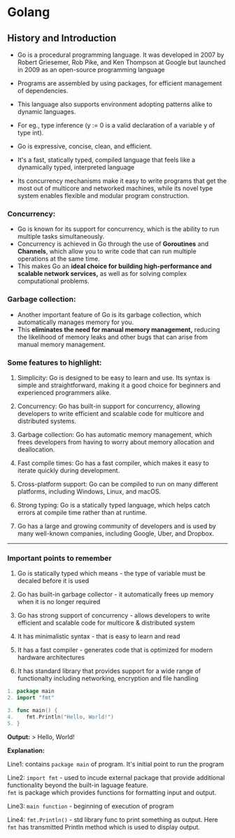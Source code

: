 # Golang

## History and Introduction

* Go is a procedural programming language. It was developed in 2007 by Robert Griesemer, Rob Pike, and Ken Thompson at Google but launched in 2009 as an open-source programming language

* Programs are assembled by using packages, for efficient management of dependencies. 
* This language also supports environment adopting patterns alike to dynamic languages. 
* For eg., type inference (y := 0 is a valid declaration of a variable y of type int).

* Go is expressive, concise, clean, and efficient. 

* It's a fast, statically typed, compiled language that feels like a dynamically typed, interpreted language

* Its concurrency mechanisms make it easy to write programs that get the most out of multicore and networked machines, while its novel type system enables flexible and modular program construction.

### Concurrency:
* Go is known for its support for concurrency, which is the ability to run multiple tasks simultaneously. 
* Concurrency is achieved in Go through the use of __Goroutines__ and __Channels__, which allow you to write code that can run multiple operations at the same time. 
* This makes Go an __ideal choice for building high-performance and scalable network services,__ as well as for solving complex computational problems.

### Garbage collection:
* Another important feature of Go is its garbage collection, which automatically manages memory for you. 
* This __eliminates the need for manual memory management,__ reducing the likelihood of memory leaks and other bugs that can arise from manual memory management.

### Some features to highlight:

1. Simplicity: Go is designed to be easy to learn and use. Its syntax is simple and straightforward, making it a good choice for beginners and experienced programmers alike.

2. Concurrency: Go has built-in support for concurrency, allowing developers to write efficient and scalable code for multicore and distributed systems.


3. Garbage collection: Go has automatic memory management, which frees developers from having to worry about memory allocation and deallocation.

4. Fast compile times: Go has a fast compiler, which makes it easy to iterate quickly during development.

5. Cross-platform support: Go can be compiled to run on many different platforms, including Windows, Linux, and macOS.

6. Strong typing: Go is a statically typed language, which helps catch errors at compile time rather than at runtime.

7. Go has a large and growing community of developers and is used by many well-known companies, including Google, Uber, and Dropbox.

<hr>

### Important points to remember

1. Go is statically typed which means - the type of variable must be decaled before it is used

2. Go has built-in garbage collector - it automatically frees up memory when it is no longer required

3. Go has strong support of concurrency - allows developers to write efficient and scalable code for multicore & distributed system

4. It has minimalistic syntax - that is easy to learn and read

5. It has a fast compiler - generates code that is optimized for modern hardware architectures

6. It has standard library that provides support for a wide range of functionalty including networking, encryption  and file handling

```go
1. package main
2. import "fmt"

3. func main() {
4.    fmt.Println("Hello, World!")
5. }
```
__Output:__ > Hello, World!

__Explanation:__

Line1: contains `package main` of program. It's initial point to run the program

Line2:  `import fmt`  - used to incude external package that provide additional functionality beyond the built-in laguage feature. <br> `fmt` is package which provides functions for formatting input and output.

Line3: `main function`  - beginning of execution of program

Line4: `fmt.Println()` - std library func to print something as output. Here `fmt` has transmitted Println method which is used to display output.


